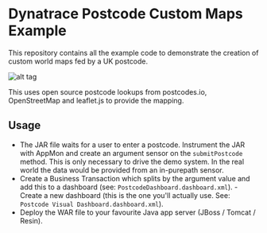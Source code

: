 # Dynatrace Postcode Custom Maps Example

This repository contains all the example code to demonstrate the creation of custom world maps fed by a UK postcode.


![alt tag](http://i66.tinypic.com/33jmnvk.png)

This uses open source postcode lookups from postcodes.io, OpenStreetMap and leaflet.js to provide the mapping.

## Usage
- The JAR file waits for a user to enter a postcode. Instrument the JAR with AppMon and create an argument sensor on the `submitPostcode` method. This is only necessary to drive the demo system. In the real world the data would be provided from an in-purepath sensor.
- Create a Business Transaction which splits by the argument value and add this to a dashboard (see: `PostcodeDashboard.dashboard.xml`). - Create a new dashboard (this is the one you'll actually use. See: `Postcode Visual Dashboard.dashboard.xml`).
- Deploy the WAR file to your favourite Java app server (JBoss / Tomcat / Resin).
